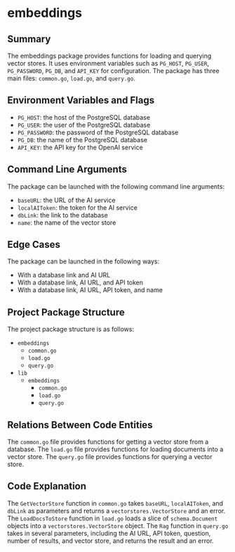 # embeddings
## Summary
The embeddings package provides functions for loading and querying vector stores. It uses environment variables such as `PG_HOST`, `PG_USER`, `PG_PASSWORD`, `PG_DB`, and `API_KEY` for configuration. The package has three main files: `common.go`, `load.go`, and `query.go`.

## Environment Variables and Flags
* `PG_HOST`: the host of the PostgreSQL database
* `PG_USER`: the user of the PostgreSQL database
* `PG_PASSWORD`: the password of the PostgreSQL database
* `PG_DB`: the name of the PostgreSQL database
* `API_KEY`: the API key for the OpenAI service

## Command Line Arguments
The package can be launched with the following command line arguments:
* `baseURL`: the URL of the AI service
* `localAIToken`: the token for the AI service
* `dbLink`: the link to the database
* `name`: the name of the vector store

## Edge Cases
The package can be launched in the following ways:
* With a database link and AI URL
* With a database link, AI URL, and API token
* With a database link, AI URL, API token, and name

## Project Package Structure
The project package structure is as follows:
* `embeddings`
	+ `common.go`
	+ `load.go`
	+ `query.go`
* `lib`
	+ `embeddings`
		- `common.go`
		- `load.go`
		- `query.go`

## Relations Between Code Entities
The `common.go` file provides functions for getting a vector store from a database. The `load.go` file provides functions for loading documents into a vector store. The `query.go` file provides functions for querying a vector store.

## Code Explanation
The `GetVectorStore` function in `common.go` takes `baseURL`, `localAIToken`, and `dbLink` as parameters and returns a `vectorstores.VectorStore` and an error. The `LoadDocsToStore` function in `load.go` loads a slice of `schema.Document` objects into a `vectorstores.VectorStore` object. The `Rag` function in `query.go` takes in several parameters, including the AI URL, API token, question, number of results, and vector store, and returns the result and an error.

